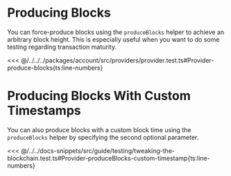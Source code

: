 # Producing Blocks

You can force-produce blocks using the `produceBlocks` helper to achieve an arbitrary block height. This is especially useful when you want to do some testing regarding transaction maturity.

<<< @/../../../packages/account/src/providers/provider.test.ts#Provider-produce-blocks{ts:line-numbers}

# Producing Blocks With Custom Timestamps

You can also produce blocks with a custom block time using the `produceBlocks` helper by specifying the second optional parameter.

<<< @/../../docs-snippets/src/guide/testing/tweaking-the-blockchain.test.ts#Provider-produceBlocks-custom-timestamp{ts:line-numbers}
